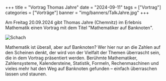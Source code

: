 +++
title = "Vortrag Thomas Jahre"
date = "2024-09-11"
tags = ["Vortrag"]
categories = ["Vorträge"]
banner = "img/banners/TalkJahre.jpg"
+++

Am Freitag 20.09.2024 gibt Thomas Jahre (Chemnitz) im Erlebnis Mathematik einen Vortrag mit dem Titel "Mathematiker auf Banknoten".

![Schach](/img/banners/TalkJahre.jpg)

Mathematik ist überall, aber auf Banknoten?
Wer hier nur an die Zahlen auf den Scheinen denkt, der wird von der Vielfalt der Themen überrascht sein, die in dem Vortrag präsentiert werden.
Berühmte Mathematiker, Zahlensysteme, Kalendersteine, Statistik, Formeln, Rechenmaschinen und vieles mehr hat den Weg auf Banknoten gefunden – einfach überraschen lassen und staunen.
